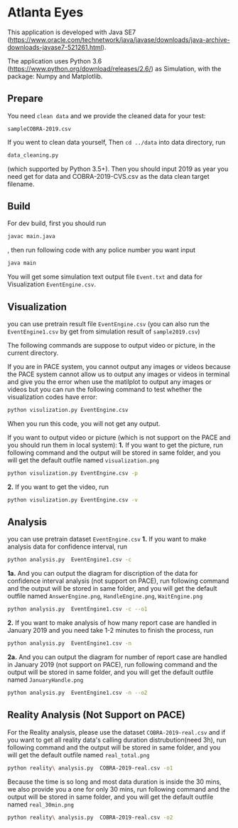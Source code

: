 # Atlanta Eyes



This application is developed with Java SE7 (https://www.oracle.com/technetwork/java/javase/downloads/java-archive-downloads-javase7-521261.html). 

The application uses Python 3.6 (https://www.python.org/download/releases/2.6/) as Simulation, with the package: Numpy and Matplotlib.

## Prepare

You need `clean data` and we provide the cleaned data for your test:

`sampleCOBRA-2019.csv`


If you went to clean data yourself, Then `cd ../data` into data directory, run 
```bash
data_cleaning.py
```
(which supported by Python 3.5+). Then you should input 2019 as year you need get for data and COBRA-2019-CVS.csv as the data clean target filename. 


## Build

For dev build, first you should run 
```bash
javac main.java
```
, then run following code with any police number you want input
```bash
java main
```
You will get some simulation text output file `Event.txt` and data for Visualization 
`EventEngine.csv`.


## Visualization
you can use pretrain result file `EventEngine.csv` (you can also run the `EventEngine1.csv` by get from simulation result of `sample2019.csv`)

The following commands are suppose to output video or picture, in the current directory. 

If you are in PACE system, you cannot output any images or videos because the PACE system cannot allow us to output any images or videos in terminal and give you the error when use the matilplot to output any images or videos but you can run the following command to test whether the visualization codes have error:
```bash
python visulization.py EventEngine.csv
```
When you run this code, you will not get any output.

If you want to output video or picture (which is not support on the PACE and you should run them in local system):
__1.__  If you want to  get the picture, run following command and the output will be stored in same folder, and you will get the default outfile named `visualization.png`
```bash
python visulization.py EventEngine.csv -p
```
__2.__  If you want to  get the video, run 
```bash
python visulization.py EventEngine.csv -v
```


## Analysis
you can use pretrain dataset `EventEngine.csv`
__1.__ If you want to make analysis data for confidence interval, run 
```bash
python analysis.py  EventEngine1.csv -c
```
__1a.__ And you can output the diagram for discription of the data for confidence interval analysis (not support on PACE),  run following command and the output will be stored in same folder, and you will get the default outfile named `AnswerEngine.png`, `HandleEngine.png`, `WaitEngine.png`
```bash
python analysis.py  EventEngine1.csv -c --o1
```
__2.__ If you want to make analysis of how many report case are handled in January 2019 and you need take 1-2 minutes to finish the process, run 
```bash
python analysis.py  EventEngine1.csv -n
```
__2a.__ And you can output the diagram for number of report case are handled in January 2019 (not support on PACE), run following command and the output will be stored in same folder, and you will get the default outfile named `JanuaryHandle.png`
```bash
python analysis.py  EventEngine1.csv -n --o2
```


## Reality Analysis (Not Support on PACE)
For the Reality analysis, please use the dataset `COBRA-2019-real.csv` and if you want to get all reality data's calling duration distrubution(need 3h), run following command and the output will be stored in same folder, and you will get the default outfile named `real_total.png`
```bash
python reality\ analysis.py  COBRA-2019-real.csv -o1
```

Because the time is so long and most data duration is inside the 30 mins, we also provide you a one for only 30 mins, run following command and the output will be stored in same folder, and you will get the default outfile named `real_30min.png`
```bash
python reality\ analysis.py  COBRA-2019-real.csv -o2
```
